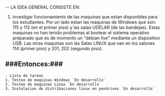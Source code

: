 -- LA IDEA GENERAL CONSISTE EN:

1) Investigar funcionamiento de las maquinas que estan disponibles para los estudiantes. Por un lado estan las maquinas de Windows que son: 115 y 112 (en el primer piso) y las salas UDELAR (de las bandejas).
Estas maquinas no han tenido problemas al bootear el sistema operativo preparado que es de momento un "debian live" mediante un dispositivo USB.
Las otras maquinas son las Salas LINUX que van en los salones 114 (primer piso) y 201, 202 (segundo piso).

###Entonces:###
----
	- Lista de tareas
	1. Testeo de maquinas Windows `En desarrollo`
	2. Testeo de maquinas Linux `En desarrollo`
	3. Instalacion de distribuciones linux en pendrives `En desarrollo`

		

	
	
